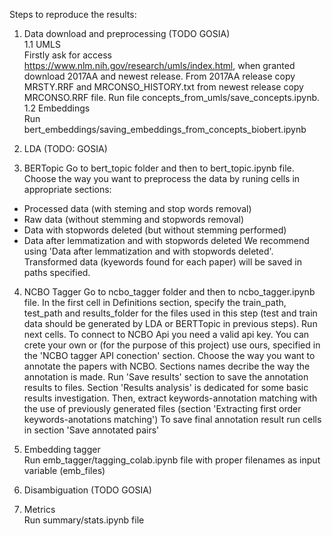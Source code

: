 Steps to reproduce the results:

1. Data download and preprocessing (TODO GOSIA)\
    1.1 UMLS \
    Firstly ask for access https://www.nlm.nih.gov/research/umls/index.html, when granted download 2017AA and newest release. From 2017AA release copy MRSTY.RRF and MRCONSO_HISTORY.txt from newest release copy MRCONSO.RRF file. Run file concepts_from_umls/save_concepts.ipynb.\
    1.2 Embeddings\
    Run bert_embeddings/saving_embeddings_from_concepts_biobert.ipynb

2. LDA (TODO: GOSIA)

3. BERTopic 
Go to bert_topic folder and then to bert_topic.ipynb file. Choose the way you want to preprocess the data by runing cells in appropriate sections:
* Processed data (with steming and stop words removal)
* Raw data (without stemming and stopwords removal)
* Data with stopwords deleted (but without stemming performed)
* Data after lemmatization and with stopwords deleted
We recommend using 'Data after lemmatization and with stopwords deleted'.
Transformed data (kyewords found for each paper) will be saved in paths specified.  

4. NCBO Tagger
Go to ncbo_tagger folder and then to ncbo_tagger.ipynb file. In the first cell in Definitions section, specify the train_path, test_path and results_folder for the files used in this step (test and train data should be generated by LDA or BERTTopic in previous steps).
Run next cells. To connect to NCBO Api you need a valid api key. You can crete your own or (for the purpose of this project) use ours, specified in the 'NCBO tagger API conection' section.
Choose the way you want to annotate the papers with NCBO. Sections names decribe the way the annotation is made.
Run 'Save results' section to save the annotation results to files.
Section 'Results analysis' is dedicated for some basic results investigation.
Then, extract keywords-annotation matching with the use of previously generated files (section 'Extracting first order keywords-anotations matching') 
To save final annotation result run cells in section 'Save annotated pairs'

5. Embedding tagger\
Run emb_tagger/tagging_colab.ipynb file with proper filenames as input  variable (emb_files)

6. Disambiguation (TODO GOSIA)

7. Metrics\
Run summary/stats.ipynb file

